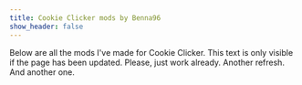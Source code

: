 ```yaml
---
title: Cookie Clicker mods by Benna96
show_header: false
---
```


Below are all the mods I've made for Cookie Clicker. This text is only visible if the page has been updated. Please, just work already. Another refresh. And another one.
